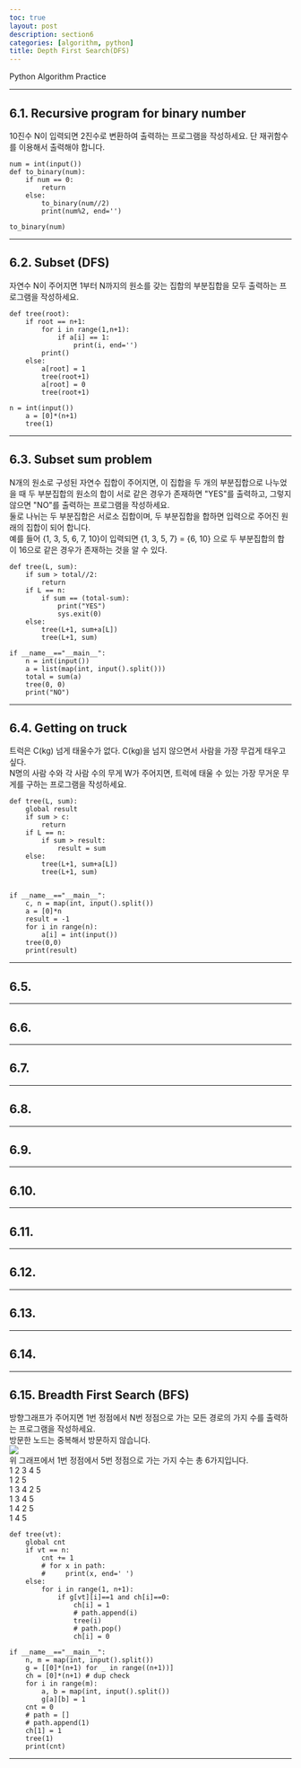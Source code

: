 ```yaml
---
toc: true
layout: post
description: section6
categories: [algorithm, python]
title: Depth First Search(DFS)
---
```


Python Algorithm Practice

---

## 6.1. Recursive program for binary number
10진수 N이 입력되면 2진수로 변환하여 출력하는 프로그램을 작성하세요. 단 재귀함수를 이용해서 출력해야 합니다.  
```
num = int(input())
def to_binary(num):
    if num == 0:
        return
    else:
        to_binary(num//2)
        print(num%2, end='')

to_binary(num)
```

---

## 6.2. Subset (DFS)
자연수 N이 주어지면 1부터 N까지의 원소를 갖는 집합의 부분집합을 모두 출력하는 프로그램을 작성하세요.  

```
def tree(root):
    if root == n+1:
        for i in range(1,n+1):
            if a[i] == 1:
                print(i, end='')
        print()
    else:
        a[root] = 1
        tree(root+1) 
        a[root] = 0
        tree(root+1)

n = int(input())
    a = [0]*(n+1)
    tree(1)
```

---

## 6.3. Subset sum problem
N개의 원소로 구성된 자연수 집합이 주어지면, 이 집합을 두 개의 부분집합으로 나누었을 때 두 부분집합의 원소의 합이 서로 같은 경우가 존재하면 "YES"를 출력하고, 그렇지 않으면 "NO"를 출력하는 프로그램을 작성하세요.  
둘로 나뉘는 두 부분집합은 서로소 집합이며, 두 부분집합을 합하면 입력으로 주어진 원래의 집합이 되어 합니다.  
예를 들어 {1, 3, 5, 6, 7, 10}이 입력되면 {1, 3, 5, 7} = {6, 10} 으로 두 부분집합의 합이 16으로 같은 경우가 존재하는 것을 알 수 있다.  

```
def tree(L, sum):
    if sum > total//2:
        return
    if L == n:
        if sum == (total-sum):
            print("YES")
            sys.exit(0)
    else:
        tree(L+1, sum+a[L])
        tree(L+1, sum)

if __name__=="__main__":
    n = int(input())
    a = list(map(int, input().split()))
    total = sum(a)
    tree(0, 0)
    print("NO")
```

---

## 6.4. Getting on truck
트럭은 C(kg) 넘게 태울수가 없다. C(kg)을 넘지 않으면서 사람을 가장 무겁게 태우고 싶다.  
N명의 사람 수와 각 사람 수의 무게 W가 주어지면, 트럭에 태울 수 있는 가장 무거운 무게를 구하는 프로그램을 작성하세요.  

```
def tree(L, sum):
    global result
    if sum > c:
        return
    if L == n:
        if sum > result:
            result = sum
    else:
        tree(L+1, sum+a[L])
        tree(L+1, sum)


if __name__=="__main__":
    c, n = map(int, input().split())
    a = [0]*n
    result = -1
    for i in range(n):
        a[i] = int(input())
    tree(0,0)
    print(result)
```

---

## 6.5.


---

## 6.6.


---

## 6.7.


---

## 6.8.


---

## 6.9.


---

## 6.10.


---

## 6.11.


---

## 6.12.  


---

## 6.13. 


---

## 6.14. 


---

## 6.15. Breadth First Search (BFS)
방향그래프가 주어지면 1번 정점에서 N번 정점으로 가는 모든 경로의 가지 수를 출력하는 프로그램을 작성하세요.  
방문한 노드는 중복해서 방문하지 않습니다.   
![]({{site.baseurl}}/images/post/BFS.JPG)  
위 그래프에서 1번 정점에서 5번 정점으로 가는 가지 수는 총 6가지입니다.  
1 2 3 4 5  
1 2 5  
1 3 4 2 5  
1 3 4 5  
1 4 2 5  
1 4 5  


```
def tree(vt):
    global cnt
    if vt == n:
        cnt += 1
        # for x in path:
        #     print(x, end=' ')
    else:
        for i in range(1, n+1):
            if g[vt][i]==1 and ch[i]==0:
                ch[i] = 1
                # path.append(i)
                tree(i)
                # path.pop()
                ch[i] = 0

if __name__=="__main__":
    n, m = map(int, input().split())
    g = [[0]*(n+1) for _ in range((n+1))]
    ch = [0]*(n+1) # dup check
    for i in range(m):
        a, b = map(int, input().split())
        g[a][b] = 1
    cnt = 0
    # path = []
    # path.append(1)
    ch[1] = 1
    tree(1)
    print(cnt)
```




---

